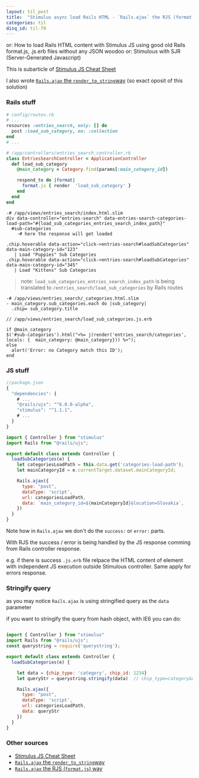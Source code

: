 ```yaml
---
layout: til_post
title:  "Stimulus async load Rails HTML - `Rails.ajax` the RJS (format.js) way (full)"
categories: til
disq_id: til-79
---
```


or: How to load Rails HTML content with Stimulus JS using good old Rails format.js, .js.erb files  without any JSON woodoo
or: Stimulous with SJR (Server-Generated Javascript)


This is subarticle of [Stimulus JS Cheat Sheet](https://blog.eq8.eu/til/stimulus-js-cheat-sheet.html)


I also wrote [`Rails.ajax` the `render_to_string`way](https://blog.eq8.eu/til/stimulus-async-load-rails-html-railsajax-the-render_to_string-way-full.html) (so exact oposit of this solution)



### Rails stuff

```ruby
# config/routes.rb
# ...
resources :entries_search, only: [] do
  post :load_sub_category, on: :collection
end
# ...
```


```ruby
# /app/controllers/entries_search_controller.rb
class EntriesSearchController < ApplicationController
  def load_sub_category
    @main_category = Category.find(params[:main_category_id])

    respond_to do |format|
      format.js { render  'load_sub_category' }
    end
  end
end
```

```slim
-# /app/views/entries_search/index.html.slim
div data-controller="entries-search" data-entries-search-categories-load-path="#{load_sub_categories_entries_search_index_path}"
  #sub-categories
    -# here the response will get loaded

.chip.hoverable data-action="click->entries-search#loadSubCategories" data-main-category-id="123"
   | Load "Puppies" Sub Categories
.chip.hoverable data-action="click->entries-search#loadSubCategories" data-main-category-id="345"
   | Load "Kittens" Sub Categories
```

> note: `load_sub_categories_entries_search_index_path` is being translated to  `/entries_search/load_sub_categories` by Rails routes

```slim
-# /app/views/entries_search/_categories.html.slim
- main_category.sub_categories.each do |sub_category|
  .chip= sub_category.title
```

```erb
// /app/views/entries_search/load_sub_categories.js.erb

if @main_category
$('#sub-categories').html("<%= j(render('entries_search/categories', locals: {  main_category: @main_category})) %>");
else
  alert('Error: no Category match this ID');
end
```


### JS stuff

```js
//package.json
{
  "dependencies": {
    # ...
    "@rails/ujs": "^6.0.0-alpha",
    "stimulus": "^1.1.1",
    # ...
  }
}

```

```js
import { Controller } from "stimulus"
import Rails from "@rails/ujs";

export default class extends Controller {
  loadSubCategories(e) {
    let categoriesLoadPath = this.data.get('categories-load-path');
    let mainCategoryId = e.currentTarget.dataset.mainCategoryId;

    Rails.ajax({
      type: "post",
      dataType: 'script',
      url: categoriesLoadPath,
      data: `main_category_id=${mainCategoryId}&location=Slovakia`,
    })
  }
}
```

Note how  in `Rails.ajax` we don't do the `success:` or `error:` parts.

With RJS the success / error is being handled by the JS response comming
from Rails controller response.

e.g. if there is success `.js.erb` file relpace the HTML content of element with
independent JS execution outside Stimulous controller. Same apply for errors response.


### Stringify query

as you may notice `Rails.ajax` is using stringified query as the `data` parameter

if you want to stringify the query from hash object, with IE6 you can do:

```js

import { Controller } from "stimulus"
import Rails from "@rails/ujs";
const querystring = require('querystring');

export default class extends Controller {
  loadSubCategories(e) {

    let data = {chip_type: 'category', chip_id: 1234}
    let queryStr = querystring.stringify(data)  // chip_type=category&chip_id=1234

    Rails.ajax({
      type: "post",
      dataType: 'script',
      url: categoriesLoadPath,
      data: queryStr
    })
  }
}
```


### Other sources

* [Stimulus JS Cheat Sheet](https://blog.eq8.eu/til/stimulus-js-cheat-sheet.html)
* [`Rails.ajax` the `render_to_string`way](https://blog.eq8.eu/til/stimulus-async-load-rails-html-railsajax-the-render_to_string-way-full.html)
* [`Rails.ajax` the RJS (`format.js`) way](https://blog.eq8.eu/til/stimulus-async-load-rails-html-railsajax-the-rjs-formatjs-way-full.html)

